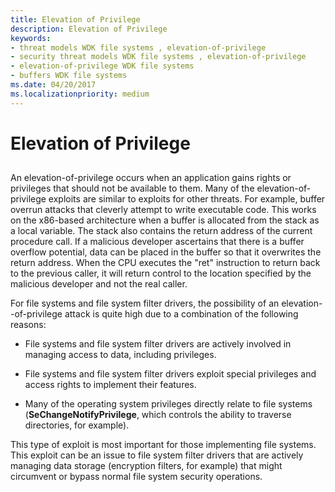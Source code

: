 ```yaml
---
title: Elevation of Privilege
description: Elevation of Privilege
keywords:
- threat models WDK file systems , elevation-of-privilege
- security threat models WDK file systems , elevation-of-privilege
- elevation-of-privilege WDK file systems
- buffers WDK file systems
ms.date: 04/20/2017
ms.localizationpriority: medium
---
```


# Elevation of Privilege


## <span id="ddk_elevation_of_privilege_if"></span><span id="DDK_ELEVATION_OF_PRIVILEGE_IF"></span>


An elevation-of-privilege occurs when an application gains rights or privileges that should not be available to them. Many of the elevation-of-privilege exploits are similar to exploits for other threats. For example, buffer overrun attacks that cleverly attempt to write executable code. This works on the x86-based architecture when a buffer is allocated from the stack as a local variable. The stack also contains the return address of the current procedure call. If a malicious developer ascertains that there is a buffer overflow potential, data can be placed in the buffer so that it overwrites the return address. When the CPU executes the "ret" instruction to return back to the previous caller, it will return control to the location specified by the malicious developer and not the real caller.

For file systems and file system filter drivers, the possibility of an elevation--of-privilege attack is quite high due to a combination of the following reasons:

-   File systems and file system filter drivers are actively involved in managing access to data, including privileges.

-   File systems and file system filter drivers exploit special privileges and access rights to implement their features.

-   Many of the operating system privileges directly relate to file systems (**SeChangeNotifyPrivilege**, which controls the ability to traverse directories, for example).

This type of exploit is most important for those implementing file systems. This exploit can be an issue to file system filter drivers that are actively managing data storage (encryption filters, for example) that might circumvent or bypass normal file system security operations.

 

 




